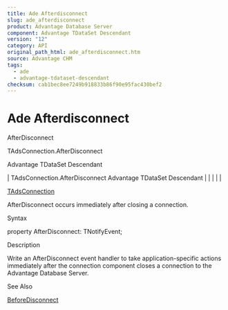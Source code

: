 ```yaml
---
title: Ade Afterdisconnect
slug: ade_afterdisconnect
product: Advantage Database Server
component: Advantage TDataSet Descendant
version: "12"
category: API
original_path_html: ade_afterdisconnect.htm
source: Advantage CHM
tags:
  - ade
  - advantage-tdataset-descendant
checksum: cab1bec8ee7249b918833b86f90e95fac430bef2
---
```


# Ade Afterdisconnect

AfterDisconnect

TAdsConnection.AfterDisconnect

Advantage TDataSet Descendant

| TAdsConnection.AfterDisconnect  Advantage TDataSet Descendant |  |  |  |  |

[TAdsConnection](ade_tadsconnection_7.md)

AfterDisconnect occurs immediately after closing a connection.

Syntax

property AfterDisconnect: TNotifyEvent;

Description

Write an AfterDisconnect event handler to take application-specific actions immediately after the connection component closes a connection to the Advantage Database Server.

See Also

[BeforeDisconnect](ade_beforedisconnect.md)
